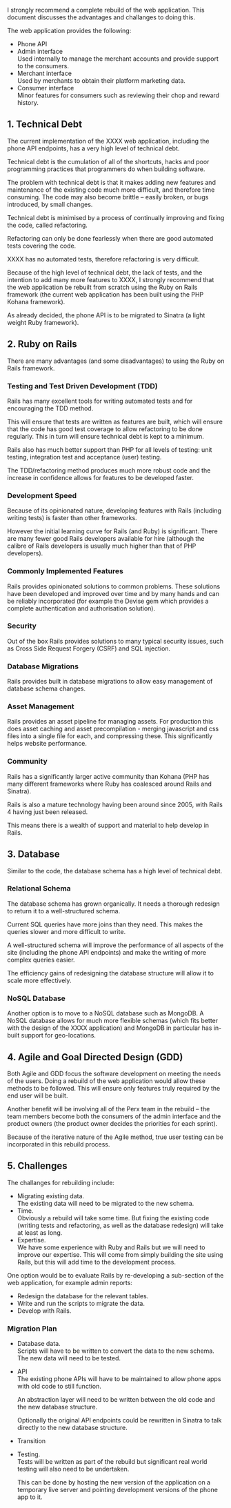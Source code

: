 
I strongly recommend a complete rebuild of the web application. This document
discusses the advantages and challanges to doing this.

The web application provides the following:
* Phone API
* Admin interface  
    Used internally to manage the merchant accounts and provide support to the
    consumers.
* Merchant interface  
    Used by merchants to obtain their platform marketing data.
* Consumer interface  
    Minor features for consumers such as reviewing their chop and reward
    history.

##  1. Technical Debt

The current implementation of the XXXX web application, including the phone API
endpoints, has a very high level of technical debt.

Technical debt is the cumulation of all of the shortcuts, hacks and poor
programming practices that programmers do when building software.

The problem with technical debt is that it makes adding new features and
maintenance of the existing code much more difficult, and therefore time
consuming. The code may also become brittle – easily broken, or bugs
introduced, by small changes.

Technical debt is minimised by a process of continually improving and fixing
the code, called refactoring.

Refactoring can only be done fearlessly when there are good automated tests
covering the code.

XXXX has no automated tests, therefore refactoring is very difficult.

Because of the high level of technical debt, the lack of tests, and the
intention to add many more features to XXXX, I strongly recommend that the web
application be rebuilt from scratch using the Ruby on Rails framework (the
current web application has been built using the PHP Kohana framework).

As already decided, the phone API is to be migrated to Sinatra (a light weight
Ruby framework).

##  2. Ruby on Rails

There are many advantages (and some disadvantages) to using the Ruby on Rails
framework.

### Testing and Test Driven Development (TDD)

Rails has many excellent tools for writing automated tests and for encouraging
the TDD method.

This will ensure that tests are written as features are built, which will
ensure that the code has good test coverage to allow refactoring to be done
regularly. This in turn will ensure technical debt is kept to a minimum.

Rails also has much better support than PHP for all levels of testing: unit
testing, integration test and acceptance (user) testing.

The TDD/refactoring method produces much more robust code and the increase in
confidence allows for features to be developed faster.

### Development Speed

Because of its opinionated nature, developing features with Rails (including
writing tests) is faster than other frameworks.

However the initial learning curve for Rails (and Ruby) is significant. There
are many fewer good Rails developers available for hire (although the calibre
of Rails developers is usually much higher than that of PHP developers).

### Commonly Implemented Features

Rails provides opinionated solutions to common problems. These solutions have
been developed and improved over time and by many hands and can be reliably
incorporated (for example the Devise gem which provides a complete
authentication and authorisation solution).

### Security

Out of the box Rails provides solutions to many typical security issues, such
as Cross Side Request Forgery (CSRF) and SQL injection.

### Database Migrations

Rails provides built in database migrations to allow easy management of
database schema changes.

### Asset Management

Rails provides an asset pipeline for managing assets. For production this
does asset caching and asset precompilation - merging javascript and css files
into a single file for each, and compressing these. This significantly helps
website performance.

### Community

Rails has a significantly larger active community than Kohana (PHP has
many different frameworks where Ruby has coalesced around Rails and Sinatra).

Rails is also a mature technology having been around since 2005, with Rails 4
having just been released.

This means there is a wealth of support and material to help develop in Rails.

##  3. Database

Similar to the code, the database schema has a high level of technical debt.

### Relational Schema

The database schema has grown organically. It needs a thorough redesign to
return it to a well-structured schema.

Current SQL queries have more joins than they need. This makes the queries
slower and more difficult to write.

A well-structured schema will improve the performance of all aspects of the
site (including the phone API endpoints) and make the writing of more complex
queries easier.

The efficiency gains of redesigning the database structure will allow it to
scale more effectively.

### NoSQL Database

Another option is to move to a NoSQL database such as MongoDB. A NoSQL database
allows for much more flexible schemas (which fits better with the design of the
XXXX application) and MongoDB in particular has in-built support for
geo-locations.

##  4. Agile and Goal Directed Design (GDD)

Both Agile and GDD focus the software development on meeting the needs of the
users. Doing a rebuild of the web application would allow these methods to be
followed. This will ensure only features truly required by the end user will be
built.

Another benefit will be involving all of the Perx team in the rebuild – the
team members become both the consumers of the admin interface and the product
owners (the product owner decides the priorities for each sprint).

Because of the iterative nature of the Agile method, true user testing can be
incorporated in this rebuild process.

##  5. Challenges

The challanges for rebuilding include:  
* Migrating existing data.  
    The existing data will need to be migrated to the new schema.
* Time.  
    Obviously a rebuild will take some time. But fixing the existing code
    (writing tests and refactoring, as well as the database redesign) will take
    at least as long.
* Expertise.  
    We have some experience with Ruby and Rails but we will need to improve our
    expertise. This will come from simply building the site using Rails, but
    this will add time to the development process.

One option would be to evaluate Rails by re-developing a sub-section of the web
application, for example admin reports:
* Redesign the database for the relevant tables.
* Write and run the scripts to migrate the data.
* Develop with Rails.

### Migration Plan

* Database data.  
    Scripts will have to be written to convert the data to the new schema. The
    new data will need to be tested.
* API  
    The existing phone APIs will have to be maintained to allow phone apps with
    old code to still function.

    An abstraction layer will need to be written between the old code and the
    new database structure.

    Optionally the original API endpoints could be rewritten in Sinatra to talk
    directly to the new database structure.
* Transition
* Testing.  
    Tests will be written as part of the rebuild but significant real world
    testing will also need to be undertaken.

    This can be done by hosting the new version of the application on a
    temporary live server and pointing development versions of the phone app to
    it.


